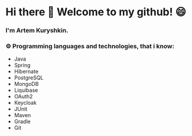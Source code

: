 # Hi there 👋 Welcome to my github! 😄
### I'm Artem Kuryshkin.
### ⚙️ Programming languages and technologies, that i know:
- Java
- Spring
- Hibernate
- PostgreSQL
- MongoDB
- Liquibase
- OAuth2
- Keycloak
- JUnit
- Maven
- Gradle
- Git
